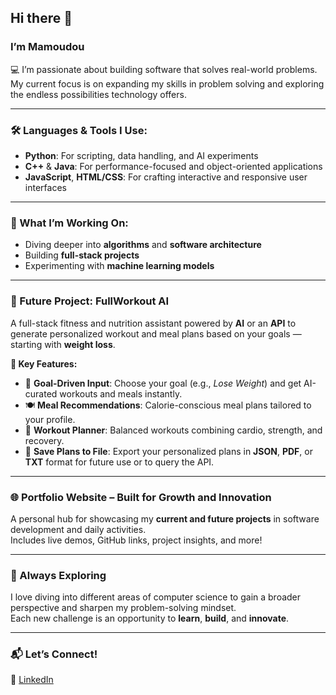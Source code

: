 ## Hi there 👋

### I’m Mamoudou

💻 I’m passionate about building software that solves real-world problems.  
My current focus is on expanding my skills in problem solving and exploring the endless possibilities technology offers.

---

### 🛠️ Languages & Tools I Use:
- **Python**: For scripting, data handling, and AI experiments  
- **C++** & **Java**: For performance-focused and object-oriented applications  
- **JavaScript**, **HTML/CSS**: For crafting interactive and responsive user interfaces  

---

### 🔭 What I’m Working On:
- Diving deeper into **algorithms** and **software architecture**
- Building **full-stack projects**
- Experimenting with **machine learning models**

---

### 🚀 Future Project: FullWorkout AI
A full-stack fitness and nutrition assistant powered by **AI** or an **API** to generate personalized workout and meal plans based on your goals — starting with **weight loss**.

**🔑 Key Features:**
- 🎯 **Goal-Driven Input**: Choose your goal (e.g., *Lose Weight*) and get AI-curated workouts and meals instantly.  
- 🍽️ **Meal Recommendations**: Calorie-conscious meal plans tailored to your profile.  
- 🏃 **Workout Planner**: Balanced workouts combining cardio, strength, and recovery.  
- 💾 **Save Plans to File**: Export your personalized plans in **JSON**, **PDF**, or **TXT** format for future use or to query the API.

---

### 🌐 Portfolio Website – Built for Growth and Innovation
A personal hub for showcasing my **current and future projects** in software development and daily activities.  
Includes live demos, GitHub links, project insights, and more!

---

### 🌱 Always Exploring
I love diving into different areas of computer science to gain a broader perspective and sharpen my problem-solving mindset.  
Each new challenge is an opportunity to **learn**, **build**, and **innovate**.

---

### 📬 Let’s Connect!
🔗 [LinkedIn](https://www.linkedin.com/in/m-balde)




